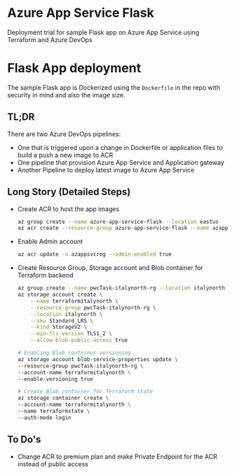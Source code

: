 # Azure App Service Flask
Deployment trial for sample Flask app on Azure App Service using Terraform and Azure DevOps


# Flask App deployment
The sample Flask app is Dockerized using the `Dockerfile` in the repo with security in mind and also the image size.

## TL;DR
There are two Azure DevOps pipelines:
* One that is triggered upon a change in Dockerfile or application files to build a push a new image to ACR
* One pipeline that provision Azure App Service and Application gateway
* Another Pipeline to deploy latest image to Azure App Service


## Long Story (Detailed Steps)
* Create ACR to host the app images
    ```bash
    az group create --name azure-app-service-flask --location eastus
    az acr create --resource-group azure-app-service-flask --name azappsvcreg --sku Basic
    ```
* Enable Admin account
    ```bash
    az acr update -n azappsvcreg --admin-enabled true
    ```
* Create Resource Group, Storage account and Blob container for Terraform backend
    ```bash
    az group create --name pwcTask-italynorth-rg --location italynorth
    az storage account create \
        --name terraformitalynorth \
        --resource-group pwcTask-italynorth-rg \
        --location italynorth \
        --sku Standard_LRS \
        --kind StorageV2 \
        --min-tls-version TLS1_2 \
        --allow-blob-public-access true 
    ```

    ```bash
    # Enabling Blob container versioning
    az storage account blob-service-properties update \
    --resource-group pwcTask-italynorth-rg \
    --account-name terraformitalynorth \
    --enable-versioning true
    ```

    ```bash
    # Create Blob container for Terraform state
    az storage container create \
    --account-name terraformitalynorth \
    --name terraformstate \
    --auth-mode login
    ```

## To Do's
* Change ACR to premium plan and make Private Endpoint for the ACR instead of public access